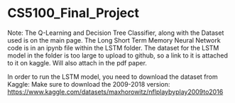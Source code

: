 # CS5100_Final_Project

Note: The Q-Learning and Decision Tree Classifier, along with the Dataset used is on the main page. 
The Long Short Term Memory Neural Network code is in an ipynb file within the LSTM folder.
The dataset for the LSTM model in the folder is too large to upload to github, so a link to it is attached to it on kaggle.
Will also attach in the pdf paper. 

In order to run the LSTM model, you need to download the dataset from Kaggle:
Make sure to download the 2009-2018 version:
https://www.kaggle.com/datasets/maxhorowitz/nflplaybyplay2009to2016 
